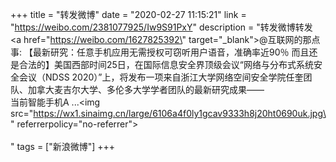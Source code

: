 +++
title = "转发微博"
date = "2020-02-27 11:15:21"
link = "https://weibo.com/2381077925/Iw9S91PxY"
description = "转发微博转发 <a href=\"https://weibo.com/1627825392\" target=\"_blank\">@互联网的那点事</a>: 【最新研究：任意手机应用无需授权可窃听用户语音，准确率近90％ 而且还是合法的】美国西部时间25日，在国际信息安全界顶级会议“网络与分布式系统安全会议（NDSS 2020）”上，将发布一项来自浙江大学网络空间安全学院任奎团队、加拿大麦吉尔大学、多伦多大学学者团队的最新研究成果——<br>当前智能手机A ...<img src=\"https://wx1.sinaimg.cn/large/6106a4f0ly1gcav9333h8j20ht0690uk.jpg\" referrerpolicy=\"no-referrer\"><br><br>"
tags = ["新浪微博"]
+++
